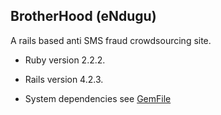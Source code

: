 ## BrotherHood (eNdugu)
A rails based anti SMS fraud crowdsourcing  site.

- Ruby version 2.2.2.

- Rails version 4.2.3.

- System dependencies see [GemFile](https://github.com/njerrywerry/brotherhood/blob/master/Gemfile) 

